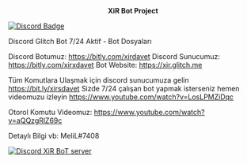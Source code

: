 <center><b>XiR Bot Project</b></center>

<p><a href="https://discord.io/xirsunucu" rel="nofollow"><img src="https://camo.githubusercontent.com/8affe8a22729f913993f14123c90aa300880547b/68747470733a2f2f646973636f72646170702e636f6d2f6170692f6775696c64732f3332303536353339363731313237363534352f656d6265642e706e67" alt="Discord Badge" data-canonical-src="https://discordapp.com/api/guilds/509839189714665492/embed.png" style="max-width:100%;"></a></p>

Discord Glitch Bot 7/24 Aktif - Bot Dosyaları

Discord Botumuz: https://bitly.com/xirdavet
Discord Sunucumuz: https://bitly.com/xirxdavet
Bot Website: https://xir.glitch.me

Tüm Komutlara Ulaşmak için discord sunucumuza gelin https://bit.ly/xirsdavet Sizde 7/24 çalışan bot yapmak isterseniz hemen videomuzu izleyin
https://www.youtube.com/watch?v=LosLPMZiDqc

Otorol Komutu Videomuz:
https://www.youtube.com/watch?v=aQQzgRlZ69c

Detaylı Bilgi vb: MeliL#7408

<p>
<a href="https://discord.gg/GkzwCgM" rel="nofollow"><img src="https://camo.githubusercontent.com/ac1fc82cee64529e906c484a740fb390ce3071a0/68747470733a2f2f646973636f72646170702e636f6d2f6170692f6775696c64732f3330393032343632353638303035363332302f7769646765742e706e673f7374796c653d62616e6e657232" alt="Discord XiR BoT server" data-canonical-src="https://discordapp.com/api/guilds/509839189714665492/widget.png?style=banner2" style="max-width:100%;"></a></p>
